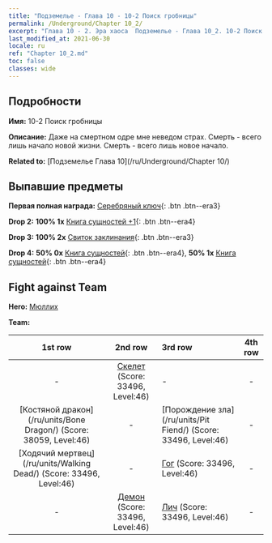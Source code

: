 ```yaml
---
title: "Подземелье - Глава 10 - 10-2 Поиск гробницы"
permalink: /Underground/Chapter 10_2/
excerpt: "Глава 10 - 2. Эра хаоса  Подземелье - Глава 10_2. 10-2 Поиск гробницы"
last_modified_at: 2021-06-30
locale: ru
ref: "Chapter 10_2.md"
toc: false
classes: wide
---
```


## Подробности

 **Имя:** 10-2 Поиск гробницы

 **Описание:** Даже на смертном одре мне неведом страх. Смерть - всего лишь начало новой жизни. Смерть - всего лишь новое начало.

 **Related to:** [Подземелье Глава 10](/ru/Underground/Chapter 10/)

## Выпавшие предметы

 **Первая полная награда:** [Серебряный ключ](/ItemsRU/con_693/){: .btn .btn--era3}

 **Drop 2:** **100% 1x** [Книга сущностей +1](/ItemsRU/mat_46/){: .btn .btn--era4}

 **Drop 3:** **100% 2x** [Свиток заклинания](/ItemsRU/con_694/){: .btn .btn--era3}

 **Drop 4:** **50% 0x** [Книга сущностей](/ItemsRU/mat_39/){: .btn .btn--era4}, **50% 1x** [Книга сущностей](/ItemsRU/mat_39/){: .btn .btn--era4}


## Fight against Team
 **Hero:** [Мюллих](/ru/heroes/Mullich/)

 **Team:**


  | 1st row | 2nd row | 3rd row | 4th row |
  |:----:|:----:|:----|:----:|
  | - | [Скелет](/ru/units/Skeleton/) (Score: 33496, Level:46)  | - | - |
  | [Костяной дракон](/ru/units/Bone Dragon/) (Score: 38059, Level:46)  | - | [Порождение зла](/ru/units/Pit Fiend/) (Score: 33496, Level:46)  | - |
  | [Ходячий мертвец](/ru/units/Walking Dead/) (Score: 33496, Level:46)  | - | [Гог](/ru/units/Gog/) (Score: 33496, Level:46)  | - |
  | - | [Демон](/ru/units/Demon/) (Score: 33496, Level:46)  | [Лич](/ru/units/Lich/) (Score: 33496, Level:46)  | - |


